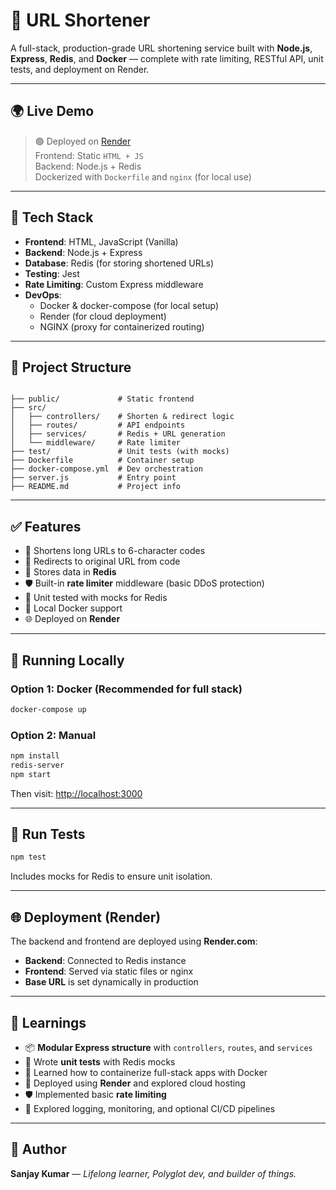 # 🔗 URL Shortener

A full-stack, production-grade URL shortening service built with **Node.js**, **Express**, **Redis**, and **Docker** — complete with rate limiting, RESTful API, unit tests, and deployment on Render.

---

## 🌍 Live Demo

> 🟢 Deployed on [Render](https://url-shortern-9qxj.onrender.com/)  
> Frontend: Static `HTML + JS`  
> Backend: Node.js + Redis  
> Dockerized with `Dockerfile` and `nginx` (for local use)

---

## 🧰 Tech Stack

- **Frontend**: HTML, JavaScript (Vanilla)
- **Backend**: Node.js + Express
- **Database**: Redis (for storing shortened URLs)
- **Testing**: Jest
- **Rate Limiting**: Custom Express middleware
- **DevOps**:
  - Docker & docker-compose (for local setup)
  - Render (for cloud deployment)
  - NGINX (proxy for containerized routing)

---

## 📁 Project Structure

```

├── public/             # Static frontend
├── src/
│   ├── controllers/    # Shorten & redirect logic
│   ├── routes/         # API endpoints
│   ├── services/       # Redis + URL generation
│   └── middleware/     # Rate limiter
├── test/               # Unit tests (with mocks)
├── Dockerfile          # Container setup
├── docker-compose.yml  # Dev orchestration
├── server.js           # Entry point
├── README.md           # Project info

````

---

## ✅ Features

- 🔗 Shortens long URLs to 6-character codes
- 🚀 Redirects to original URL from code
- 🧠 Stores data in **Redis**
- 🛡️ Built-in **rate limiter** middleware (basic DDoS protection)
- 🧪 Unit tested with mocks for Redis
- 🐳 Local Docker support
- 🌐 Deployed on **Render**

---

## 🚀 Running Locally

### Option 1: Docker (Recommended for full stack)

```bash
docker-compose up
````

### Option 2: Manual

```bash
npm install
redis-server
npm start
```

Then visit: [http://localhost:3000](http://localhost:3000)

---

## 🧪 Run Tests

```bash
npm test
```

Includes mocks for Redis to ensure unit isolation.

---

## 🌐 Deployment (Render)

The backend and frontend are deployed using **Render.com**:

* **Backend**: Connected to Redis instance
* **Frontend**: Served via static files or nginx
* **Base URL** is set dynamically in production

---

## 📌 Learnings

* 📦 **Modular Express structure** with `controllers`, `routes`, and `services`
* 🧪 Wrote **unit tests** with Redis mocks
* 🐳 Learned how to containerize full-stack apps with Docker
* 🚀 Deployed using **Render** and explored cloud hosting
* 🛡️ Implemented basic **rate limiting**
* 🌱 Explored logging, monitoring, and optional CI/CD pipelines

---

## 🙌 Author

**Sanjay Kumar** — *Lifelong learner, Polyglot dev, and builder of things.*
